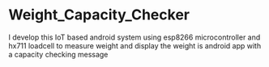 # Weight_Capacity_Checker
I develop this IoT based android system using esp8266 microcontroller and hx711 loadcell to measure weight and display the weight is android app with a capacity checking message
